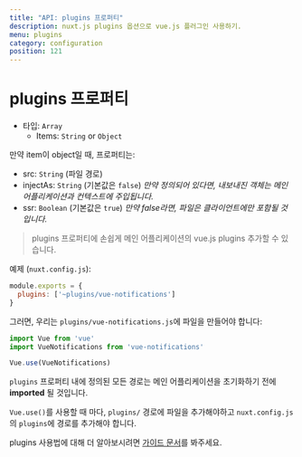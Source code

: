 ```yaml
---
title: "API: plugins 프로퍼티"
description: nuxt.js plugins 옵션으로 vue.js 플러그인 사용하기.
menu: plugins
category: configuration
position: 121
---
```


# plugins 프로퍼티

- 타입: `Array`
  - Items: `String` or `Object`

만약 item이 object일 때, 프로퍼티는:
  - src: `String` (파일 경로)
  - injectAs: `String` (기본값은 `false`) *만약 정의되어 있다면, 내보내진 객체는 메인 어플리케이션과 컨텍스트에 주입됩니다.*
  - ssr: `Boolean` (기본값은 `true`) *만약 false라면, 파일은 클라이언트에만 포함될 것입니다.*


> plugins 프로퍼티에 손쉽게 메인 어플리케이션의 vue.js plugins 추가할 수 있습니다.

예제 (`nuxt.config.js`):
```js
module.exports = {
  plugins: ['~plugins/vue-notifications']
}
```

그러면, 우리는 `plugins/vue-notifications.js`에 파일을 만들어야 합니다:

```js
import Vue from 'vue'
import VueNotifications from 'vue-notifications'

Vue.use(VueNotifications)
```

`plugins` 프로퍼티 내에 정의된 모든 경로는 메인 어플리케이션을 초기화하기 전에 **imported** 될 것입니다.

`Vue.use()`를 사용할 때 마다, `plugins/` 경로에 파일을 추가해야하고 `nuxt.config.js`의 `plugins`에 경로를 추가해야 합니다.

plugins 사용법에 대해 더 알아보시려면 [가이드 문서](/guide/plugins#vue-plugins)를 봐주세요.
